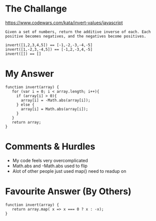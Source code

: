 # The Challange

https://www.codewars.com/kata/invert-values/javascript

```
Given a set of numbers, return the additive inverse of each. Each positive becomes negatives, and the negatives become positives.

invert([1,2,3,4,5]) == [-1,-2,-3,-4,-5]
invert([1,-2,3,-4,5]) == [-1,2,-3,4,-5]
invert([]) == []
```

# My Answer

```
function invert(array) {
   for (var i = 0; i < array.length; i++){
     if (array[i] > 0){
       array[i] = -Math.abs(array[i]);
     } else {
       array[i] = Math.abs(array[i]);
     }
   }
   return array;
}
```

# Comments & Hurdles

* My code feels very overcomplicated
* Math.abs and -Math.abs used to flip
* Alot of other people just used map() need to readup on

# Favourite Answer (By Others)
```
function invert(array) {
   return array.map( x => x === 0 ? x : -x);
}
```